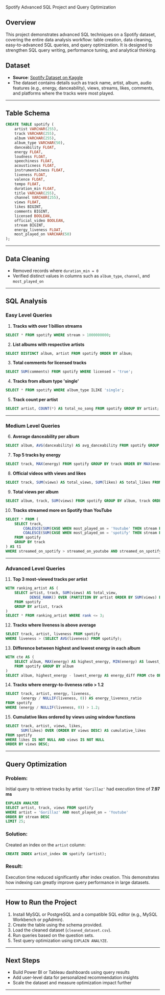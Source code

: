 Spotify Advanced SQL Project and Query Optimization



## Overview

This project demonstrates advanced SQL techniques on a Spotify dataset, covering the entire data analysis workflow: table creation, data cleaning, easy-to-advanced SQL queries, and query optimization. It is designed to strengthen SQL query writing, performance tuning, and analytical thinking.

## Dataset

* **Source**: [Spotify Dataset on Kaggle](https://www.kaggle.com/datasets/sanjanchaudhari/spotify-dataset)
* The dataset contains details such as track name, artist, album, audio features (e.g., energy, danceability), views, streams, likes, comments, and platforms where the tracks were most played.

---

## Table Schema

```sql
CREATE TABLE spotify (
    artist VARCHAR(255),
    track VARCHAR(255),
    album VARCHAR(255),
    album_type VARCHAR(50),
    danceability FLOAT,
    energy FLOAT,
    loudness FLOAT,
    speechiness FLOAT,
    acousticness FLOAT,
    instrumentalness FLOAT,
    liveness FLOAT,
    valence FLOAT,
    tempo FLOAT,
    duration_min FLOAT,
    title VARCHAR(255),
    channel VARCHAR(255),
    views FLOAT,
    likes BIGINT,
    comments BIGINT,
    licensed BOOLEAN,
    official_video BOOLEAN,
    stream BIGINT,
    energy_liveness FLOAT,
    most_played_on VARCHAR(50)
);
```

---

## Data Cleaning

* Removed records where `duration_min = 0`
* Verified distinct values in columns such as `album_type`, `channel`, and `most_played_on`

---

## SQL Analysis

### Easy Level Queries

1. **Tracks with over 1 billion streams**

```sql
SELECT * FROM spotify WHERE stream > 1000000000;
```

2. **List albums with respective artists**

```sql
SELECT DISTINCT album, artist FROM spotify ORDER BY album;
```

3. **Total comments for licensed tracks**

```sql
SELECT SUM(comments) FROM spotify WHERE licensed = 'true';
```

4. **Tracks from album type 'single'**

```sql
SELECT * FROM spotify WHERE album_type ILIKE 'single';
```

5. **Track count per artist**

```sql
SELECT artist, COUNT(*) AS total_no_song FROM spotify GROUP BY artist;
```

---

### Medium Level Queries

6. **Average danceability per album**

```sql
SELECT album, AVG(danceability) AS avg_danceability FROM spotify GROUP BY album ORDER BY avg_danceability DESC;
```

7. **Top 5 tracks by energy**

```sql
SELECT track, MAX(energy) FROM spotify GROUP BY track ORDER BY MAX(energy) DESC LIMIT 5;
```

8. **Official videos with views and likes**

```sql
SELECT track, SUM(views) AS total_views, SUM(likes) AS total_likes FROM spotify WHERE official_video = 'true' GROUP BY track ORDER BY total_views DESC;
```

9. **Total views per album**

```sql
SELECT album, track, SUM(views) FROM spotify GROUP BY album, track ORDER BY SUM(views) DESC;
```

10. **Tracks streamed more on Spotify than YouTube**

```sql
SELECT * FROM (
    SELECT track,
        COALESCE(SUM(CASE WHEN most_played_on = 'Youtube' THEN stream END), 0) AS streamed_on_youtube,
        COALESCE(SUM(CASE WHEN most_played_on = 'spotify' THEN stream END), 0) AS streamed_on_spotify
    FROM spotify
    GROUP BY track
) AS t1
WHERE streamed_on_spotify > streamed_on_youtube AND streamed_on_spotify <> 0;
```

---

### Advanced Level Queries

11. **Top 3 most-viewed tracks per artist**

```sql
WITH ranking_artist AS (
    SELECT artist, track, SUM(views) AS total_view,
           DENSE_RANK() OVER (PARTITION BY artist ORDER BY SUM(views) DESC) AS rank
    FROM spotify
    GROUP BY artist, track
)
SELECT * FROM ranking_artist WHERE rank <= 3;
```

12. **Tracks where liveness is above average**

```sql
SELECT track, artist, liveness FROM spotify
WHERE liveness > (SELECT AVG(liveness) FROM spotify);
```

13. **Difference between highest and lowest energy in each album**

```sql
WITH cte AS (
    SELECT album, MAX(energy) AS highest_energy, MIN(energy) AS lowest_energy
    FROM spotify GROUP BY album
)
SELECT album, highest_energy - lowest_energy AS energy_diff FROM cte ORDER BY energy_diff DESC;
```

14. **Tracks where energy-to-liveness ratio > 1.2**

```sql
SELECT track, artist, energy, liveness,
       (energy / NULLIF(liveness, 0)) AS energy_liveness_ratio
FROM spotify
WHERE (energy / NULLIF(liveness, 0)) > 1.2;
```

15. **Cumulative likes ordered by views using window functions**

```sql
SELECT track, artist, views, likes,
       SUM(likes) OVER (ORDER BY views DESC) AS cumulative_likes
FROM spotify
WHERE likes IS NOT NULL AND views IS NOT NULL
ORDER BY views DESC;
```

---

## Query Optimization

### Problem:

Initial query to retrieve tracks by artist `'Gorillaz'` had execution time of **7.97 ms**

```sql
EXPLAIN ANALYZE
SELECT artist, track, views FROM spotify
WHERE artist = 'Gorillaz' AND most_played_on = 'Youtube'
ORDER BY stream DESC
LIMIT 25;
```

### Solution:

Created an index on the `artist` column:

```sql
CREATE INDEX artist_index ON spotify (artist);
```

### Result:

Execution time reduced significantly after index creation. This demonstrates how indexing can greatly improve query performance in large datasets.

---

## How to Run the Project

1. Install MySQL or PostgreSQL and a compatible SQL editor (e.g., MySQL Workbench or pgAdmin).
2. Create the table using the schema provided.
3. Load the cleaned dataset (`cleaned_dataset.csv`).
4. Run queries based on the question sets.
5. Test query optimization using `EXPLAIN ANALYZE`.

---

## Next Steps

* Build Power BI or Tableau dashboards using query results
* Add user-level data for personalized recommendation insights
* Scale the dataset and measure optimization impact further

---

